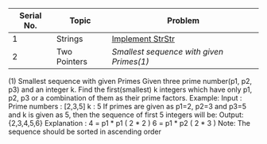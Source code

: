 | Serial No. | Topic | Problem |
|------------|-------|---------|
| 1 | Strings | [Implement StrStr](https://practice.geeksforgeeks.org/problems/implement-strstr/1) |
| 2 | Two Pointers | *Smallest sequence with given Primes(1)* |

(1) Smallest sequence with given Primes
Given three prime number(p1, p2, p3) and an integer k. Find the first(smallest) k integers which have only p1, p2, p3 or a combination of them as their prime factors. Example: Input :
Prime numbers : [2,3,5]
k : 5 If primes are given as p1=2, p2=3 and p3=5 and k is given as 5, then the sequence of first 5 integers will be:
 Output:
{2,3,4,5,6} Explanation :
4 = p1 * p1 ( 2 * 2 ) 6 = p1 * p2 ( 2 * 3 ) Note: The sequence should be sorted in ascending order
